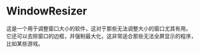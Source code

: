 # WindowResizer
这是一个用于调整窗口大小的软件，这对于那些无法调整大小的窗口尤其有用。<br>
它还可以去除窗口的边框，并强制最大化，这非常适合那些无法全屏显示的程序，比如某些游戏。
